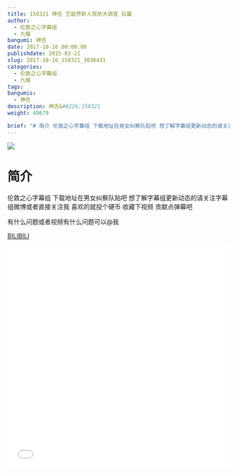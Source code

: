 ```yaml
---
title: 150321 神舌 艺能界新人现状大调查 后篇
author: 
  - 伦敦之心字幕组
  - 九條
bangumi: 神舌
date: 2017-10-16 00:00:00
publishdate: 2015-03-21
slug: 2017-10-16_150321_3036431
categories: 
  - 伦敦之心字幕组
  - 九條
tags: 
bangumis: 
  - 神舌
description: 神舌&#8226;150321
weight: 49679

brief: "# 简介 伦敦之心字幕组 下载地址在男女纠察队贴吧 想了解字幕组更新动态的请关注字幕组微博或者直接关注我 喜欢的就投个硬币 收藏下视频 贡献点弹幕吧 有什么问题或者视频有什么问题可以@我"
---
```


![](https://i.imgur.com/sBgxtEH.jpg)

# 简介  
伦敦之心字幕组 下载地址在男女纠察队贴吧 想了解字幕组更新动态的请关注字幕组微博或者直接关注我 喜欢的就投个硬币 收藏下视频 贡献点弹幕吧


有什么问题或者视频有什么问题可以@我

  [BILIBILI](https://www.bilibili.com/video/av3036431/)


<div class="vcontainer">  <iframe class='video' src="//www.bilibili.com/blackboard/player.html?aid=3036431" width="100%" height="500" frameborder="0" allowfullscreen="allowfullscreen"></iframe></div>
